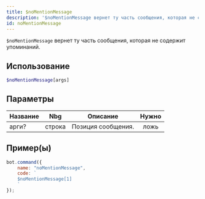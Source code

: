 ```yaml
---
title: $noMentionMessage
description: '$noMentionMessage вернет ту часть сообщения, которая не содержит упоминаний.'
id: noMentionMessage
---
```


`$noMentionMessage` вернет ту часть сообщения, которая не содержит упоминаний.

## Использование

```php
$noMentionMessage[args]
```

## Параметры

| Название | Nbg    | Описание           | Нужно |
| -------- | ------ | ------------------ |:-----:|
| арги?    | строка | Позиция сообщения. | ложь  |

## Пример(ы)

```javascript
bot.command({
    name: "noMentionMessage",
    code: `
    $noMentionMessage[1]
    `
});
```